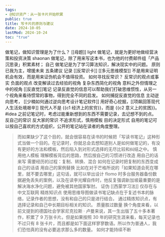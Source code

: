 ```yaml
---
tags:
- @知识资产：从一张卡片开始积累
public: true
title: 写卡片的原则与建议
date: 2024-10-05
lastMod: 2024-10-24
toc: "true"
---
```


做笔记，做知识管理是为了什么？ [[母题]]
light 做笔记，就是为更好地做经营决策和投资决策
shaonan 做笔记，除了用来写这本书，也为他的付费邮件组「产品沉思录」积累素材；
自己 做笔记是为了学习算法知识，解决现实中的问题。
原则
已我为主，增援未来
五条建议
记录 [[反常识卡]]
[[多元思维模型]] 不是用来证明机会有效，而是用来证伪机会不值得投资。
如何寻找反常识？
反常识的观点或事实
负面的观点
改变解读过去经验的视角
复杂东西简化的视角
意料之外但情理之中的视角
[[反直觉]]笔记
记录反直觉的信息可以帮助我们打破思维惯性，从另一个视角来看待惯常的事物，得到完全不同的启发。
如何捕捉反直觉的信息
主动逆向思考， [[少楠如何通过逆向思考设计笔记软件]]
用好奇心挖掘，[[项飙回答现代人生活处境艰辛]] 现代人不是 {{c1 经济上的贫穷}}，而是 {{c2 意义上的贫困}}。
#idea 之前记笔记时，考虑过能重新想到的东西不需要记录，去记想不到的点。
反自己的常识
反大家的常识
不追求形式，慎用模板
目的决定形式
自用的笔记可以按自己喜欢的方式组织，公开的笔记站在读者的角度整理。
> 而如果缺少了这个目的，就会很容易在读书的时候把「写读书笔记」这种形式当做一个目的。在记录时，你就总会去想知道别人是如何做笔记的，有没有更好的方法和模板，然后陷入到对形式选择的无尽比较和纠结之中。
慎用他人模板
理解模板背后的思路，然后按自己的习惯进行改造
用自己的话来写
需要经历的过程：复制、转换、混合
如何在记录时把复制的东西变成自己的话语
用自己的案例替换
比如在对于芒格所说的「如果知道会死在哪里，就不要去哪里」这句话，就可以举出设计 flomo 时多台服务器备份数据避免丢失的案例，以及在读李光耀自传时，他反复强调新加坡最重要的是解决海水净化问题，避免被其他国家掣肘。
证伪
[[西蒙学习法]] 仅存在与中文互联网
精炼知识点
使用思维导图做读书笔记缺点在于复述书本的脉络，记录作者的思想，没有和自己的只是进行结合。
通过精炼知识点，有选择记录和自己中长期目标相关的知识。
质量胜过数量
换个角度来看，以前文提到的德国社会学家尼克拉斯 · 卢曼来说，其一生出版了五十多本著作，积累了 9 万张卡片。但是如果按照 30 年的研究生涯来看，每天记录也不过只有 8 张卡片，而且都是如下面这样寥寥数语。所以作为普通人，我们恐怕真的没有必要追求那么多的数量。
如何才能持续不断
